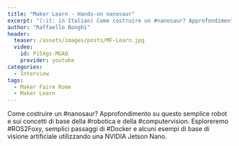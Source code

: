 ```yaml
---
title: "Maker Learn - Hands-on nanosaur"
excerpt: "(:it: in Italian) Come costruire un #nanosaur? Approfondimento su questo semplice robot"
author: "Raffaello Bonghi"
header:
  teaser: /assets/images/posts/MF-Learn.jpg
  video:
    id: Pi5Xgs-MGAQ
    provider: youtube
categories:
  - Interview
tags:
  - Maker Faire Rome
  - Maker Learn
---
```


Come costruire un #nanosaur? Approfondimento su questo semplice robot e sui concetti di base della #robotica e della #computervision. Esploreremo #ROS2Foxy, semplici passaggi di #Docker e alcuni esempi di base di visione artificiale utilizzando una NVIDIA Jetson Nano.
